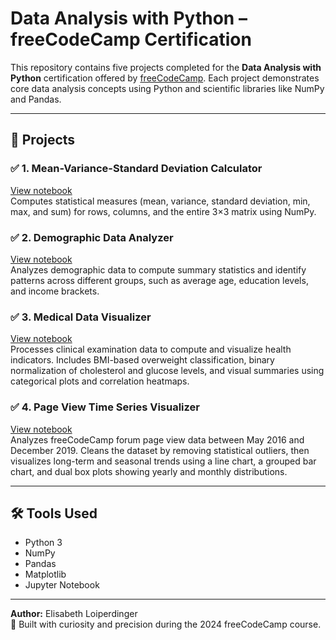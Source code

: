 # Data Analysis with Python – freeCodeCamp Certification

This repository contains five projects completed for the **Data Analysis with Python** certification offered by [freeCodeCamp](https://www.freecodecamp.org/). Each project demonstrates core data analysis concepts using Python and scientific libraries like NumPy and Pandas.

---

## 📂 Projects

### ✅ 1. Mean-Variance-Standard Deviation Calculator
[View notebook](./mean_var_std_calculator/mean-variance-standard%20deviation%20calculator.ipynb)  
Computes statistical measures (mean, variance, standard deviation, min, max, and sum) for rows, columns, and the entire 3×3 matrix using NumPy.

### ✅ 2. Demographic Data Analyzer
[View notebook](./demographic_data_analyzer/demographic-data-analyzer.ipynb)  
Analyzes demographic data to compute summary statistics and identify patterns across different groups, such as average age, education levels, and income brackets.

### ✅ 3. Medical Data Visualizer  
[View notebook](./medical_data_visualizer/medical-data-visualizer.ipynb)  
Processes clinical examination data to compute and visualize health indicators. Includes BMI-based overweight classification, binary normalization of cholesterol and glucose levels, and visual summaries using categorical plots and correlation heatmaps.

### ✅ 4. Page View Time Series Visualizer  
[View notebook](./page_view_time_series_visualizer/page-view-time-series-visualizer.ipynb)  
Analyzes freeCodeCamp forum page view data between May 2016 and December 2019. Cleans the dataset by removing statistical outliers, then visualizes long-term and seasonal trends using a line chart, a grouped bar chart, and dual box plots showing yearly and monthly distributions.

---

## 🛠️ Tools Used
- Python 3
- NumPy
- Pandas
- Matplotlib
- Jupyter Notebook

---

**Author:** Elisabeth Loiperdinger  
🧪 Built with curiosity and precision during the 2024 freeCodeCamp course.
